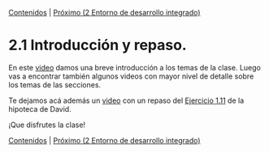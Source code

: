 [Contenidos](../Contenidos.md) \| [Próximo (2 Entorno de desarrollo integrado)](02_IDE.md)

# 2.1 Introducción y repaso.

En este [video](https://youtu.be/xHTMgN2l4_g) damos una breve introducción a los temas de la clase. Luego vas a encontrar también algunos videos con mayor nivel de detalle sobre los temas de las secciones.


Te dejamos acá además un [video](https://youtu.be/sFt_1z9L4J8) con un repaso del [Ejercicio 1.11](../01_Intro_a_Python/04_Numeros.md#ejercicio-111-hipoteca-ajustado) de la hipoteca de David.

¡Que disfrutes la clase!


[Contenidos](../Contenidos.md) \| [Próximo (2 Entorno de desarrollo integrado)](02_IDE.md)

